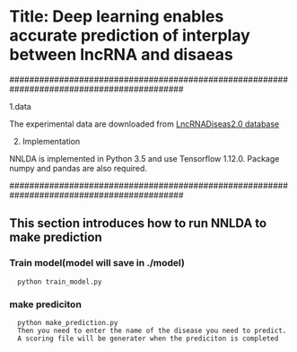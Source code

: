 Title: Deep learning enables accurate prediction of interplay between lncRNA and disaeas 
====================
###########################################################################################

1.data

The experimental data are downloaded from [LncRNADiseas2.0 database](http://www.rnanut.net/lncrnadisease/)

2. Implementation

NNLDA is implemented in Python 3.5 and use Tensorflow 1.12.0.
Package numpy and pandas are also required.

###########################################################################################
## This section introduces how to run NNLDA to make prediction
### Train model(model will save in ./model)
      python train_model.py
### make prediciton
      python make_prediction.py
      Then you need to enter the name of the disease you need to predict.
      A scoring file will be generater when the prediciton is completed
